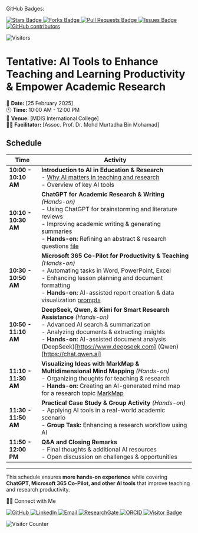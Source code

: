 GitHub Badges:

<a href="https://github.com/drMurtadha/short-course/stargazers">
  <img src="https://img.shields.io/github/stars/drMurtadha/short-course" alt="Stars Badge"/>
</a>

<a href="https://github.com/drMurtadha/short-course/network/members">
  <img src="https://img.shields.io/github/forks/drMurtadha/short-course" alt="Forks Badge"/>
</a>

<a href="https://github.com/drMurtadha/short-course/pulls">
  <img src="https://img.shields.io/github/issues-pr/drMurtadha/short-course" alt="Pull Requests Badge"/>
</a>

<a href="https://github.com/drMurtadha/short-course">
  <img src="https://img.shields.io/github/issues/drMurtadha/short-course" alt="Issues Badge"/>
</a>

<a href="https://github.com/drMurtadha/short-course/graphs/contributors">
  <img alt="GitHub contributors" src="https://img.shields.io/github/contributors/drMurtadha/short-course?color=2b9348">
</a>

![Visitors](https://api.visitorbadge.io/api/visitors?path=https%3A%2F%2Fgithub.com%2FdrMurtadha%2Fshort-course&labelColor=%23d9e3f0&countColor=%23697689&style=flat)
# **Tentative: AI Tools to Enhance Teaching and Learning Productivity & Empower Academic Research**

📅 **Date:** [25 February 2025]  
🕙 **Time:** 10:00 AM - 12:00 PM  
📍 **Venue:** [MDIS International College]  
👨‍🏫 **Facilitator:** [Assoc. Prof. Dr. Mohd Murtadha Bin Mohamad]  

## **Schedule**

| **Time**  | **Activity** |
|-----------|-------------|
| **10:00 - 10:10 AM** | **Introduction to AI in Education & Research**  <br> - [Why AI matters in teaching and research](https://www.canva.com/design/DAGfECzEqgo/fYATCQWL_-gFdUU4JrQVdA/view?utm_content=DAGfECzEqgo&utm_campaign=designshare&utm_medium=link2&utm_source=uniquelinks&utlId=h4fa07087f1) <br> - Overview of key AI tools |
| **10:10 - 10:30 AM** | **ChatGPT for Academic Research & Writing** *(Hands-on)*  <br> - Using ChatGPT for brainstorming and literature reviews <br> - Improving academic writing & generating summaries <br> - **Hands-on:** Refining an abstract & research questions [file](https://github.com/drMurtadha/short-course/blob/main/SSDWSN_A_Scalable_Software-Defined_Wireless_Sensor_Networks-2.pdf)|
| **10:30 - 10:50 AM** | **Microsoft 365 Co-Pilot for Productivity & Teaching** *(Hands-on)*  <br> - Automating tasks in Word, PowerPoint, Excel <br> - Enhancing lesson planning and document formatting <br> - **Hands-on:** AI-assisted report creation & data visualization [prompts](https://github.com/drMurtadha/short-course/blob/main/report_datavisual.md)|
| **10:50 - 11:10 AM** | **DeepSeek, Qwen, & Kimi for Smart Research Assistance** *(Hands-on)*  <br> - Advanced AI search & summarization <br> - Analyzing documents & extracting insights <br> - **Hands-on:** AI-assisted document analysis (DeepSeek)[https://www.deepseek.com] (Qwen)[https://chat.qwen.ai] |
| **11:10 - 11:30 AM** | **Visualizing Ideas with MarkMap & Multidimensional Mind Mapping** *(Hands-on)*  <br> - Organizing thoughts for teaching & research <br> - **Hands-on:** Creating an AI-generated mind map for a research topic [MarkMap](https://markmap.js.org/repl)|
| **11:30 - 11:50 AM** | **Practical Case Study & Group Activity** *(Hands-on)*  <br> - Applying AI tools in a real-world academic scenario <br> - **Group Task:** Enhancing a research workflow using AI |
| **11:50 - 12:00 PM** | **Q&A and Closing Remarks**  <br> - Final thoughts & additional AI resources <br> - Open discussion on challenges & opportunities |

---

This schedule ensures **more hands-on experience** while covering **ChatGPT, Microsoft 365 Co-Pilot, and other AI tools** that improve teaching and research productivity. 

🙌🏻 Connect with Me

<p align="left">
    <a href="https://github.com/drMurtadha" target="_blank">
        <img alt="GitHub" src="https://img.shields.io/badge/-@drMurtadha-181717?style=flat-square&logo=GitHub&logoColor=white">
    </a>
  <a href="https://www.linkedin.com/in/mohd-murtadha-mohamad" target="_blank">
    <img alt="LinkedIn" src="https://img.shields.io/badge/-Mohd%20Murtadha%20Mohamad-blue?style=flat-square&logo=Linkedin&logoColor=white">
</a>
    <a href="mailto:murtadha@utm.my" target="_blank">
        <img alt="Email" src="https://img.shields.io/badge/-murtadha@utm.my-c14438?style=flat-square&logo=Gmail&logoColor=white">
    </a>
    <a href="https://www.researchgate.net/profile/Mohd-Mohamad-13" target="_blank">
        <img alt="ResearchGate" src="https://img.shields.io/badge/-ResearchGate-00CCBB?style=flat-square&logo=ResearchGate&logoColor=white">
    </a>
    <a href="https://orcid.org/0000-0002-1478-0138" target="_blank">
        <img alt="ORCID" src="https://img.shields.io/badge/-ORCID-A6CE39?style=flat-square&logo=ORCID&logoColor=white">
    </a> 
    <a href="https://visitorbadge.io/status?path=https%3A%2F%2Fgithub.com%2FdrMurtadha" target="_blank">
        <img alt="Visitor Badge" src="https://api.visitorbadge.io/api/visitors?path=https%3A%2F%2Fgithub.com%2FdrMurtadha&labelColor=%23697689&countColor=%23555555&style=plastic">
    </a>
</p>

![Visitor Counter](https://hit.yhype.me/github/profile?user_id=81284918)
